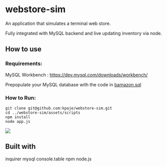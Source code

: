 # webstore-sim

An application that simulates a terminal web store.

Fully integrated with MySQL backend and live updating inventory via node.

## How to use

### Requirements:
MySQL Workbench : https://dev.mysql.com/downloads/workbench/

Prepopulate your MySQL database with the code in [bamazon.sql](https://github.com/kpaje/webstore-sim/blob/master/assets/data/bamazon.sql)

### How to Run:

	git clone git@github.com:kpaje/webstore-sim.git
	cd ../webstore-sim/assets/scripts
	npm install
	node app.js


![](http://g.recordit.co/HxIrZu9xQj.gif)


## Built with

inquirer
mysql
console.table
npm
node.js

